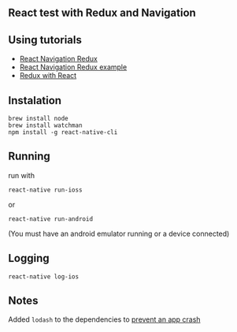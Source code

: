 ## React test with Redux and Navigation

## Using tutorials

- [React Navigation Redux](https://reactnavigation.org/docs/guides/redux)
- [React Navigation Redux example](https://github.com/react-community/react-navigation/tree/master/examples/ReduxExample)
- [Redux with React](http://redux.js.org/docs/basics/UsageWithReact.html)

## Instalation

```shell
brew install node
brew install watchman
npm install -g react-native-cli
```

## Running

run with

```shell
react-native run-ioss
```

or 

```shell
react-native run-android
```
(You must have an android emulator running or a device connected)

## Logging

```shell
react-native log-ios
```

## Notes

Added `lodash` to the dependencies to [prevent an app crash](https://github.com/mhartington/cordova-config-utils/issues/18#issuecomment-259471411)
